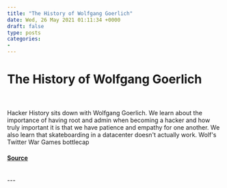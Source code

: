 ```yaml
---
title: "The History of Wolfgang Goerlich"
date: Wed, 26 May 2021 01:11:34 +0000
draft: false
type: posts
categories: 
- 
---
```

# The History of Wolfgang Goerlich

<br/>

<br/>
Hacker History sits down with Wolfgang Goerlich. We learn about the importance of having root and admin when becoming a hacker and how truly important it is that we have patience and empathy for one another. We also learn that skateboarding in a datacenter doesn't actually work. Wolf's Twitter War Games bottlecap

#### [Source](https://hackerhistory.com/podcast/the-history-of-wolfgang-goerlich/)

<br/>
---
